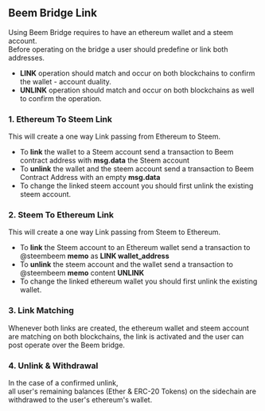 ## Beem Bridge Link
Using Beem Bridge requires to have an ethereum wallet and a steem account.  
Before operating on the bridge a user should predefine or link both addresses.  
* **LINK** operation should match and occur on both blockchains to confirm the wallet - account duality.  
* **UNLINK** operation should match and occur on both blockchains as well to confirm the operation.  

### 1. Ethereum To Steem Link
This will create a one way Link passing from Ethereum to Steem.  
* To **link** the wallet to a Steem account send a transaction to Beem contract address with **msg.data** the Steem account
* To **unlink** the wallet and the steem account send a transaction to Beem Contract Address with an empty **msg.data**
* To change the linked steem account you should first unlink the existing steem account.

### 2. Steem To Ethereum Link
This will create a one way Link passing from Steem to Ethereum.  
* To **link** the Steem account to an Ethereum wallet send a transaction to @steembeem **memo** as **LINK wallet_address** 
* To **unlink** the steem account and the wallet send a transaction to @steembeem **memo** content **UNLINK**
* To change the linked ethereum wallet you should first unlink the existing wallet.

### 3. Link Matching
Whenever both links are created, the ethereum wallet and steem account are matching on both blockchains, 
the link is activated and the user can post operate over the Beem bridge.

### 4. Unlink & Withdrawal
In the case of a confirmed unlink,  
all user's remaining balances (Ether & ERC-20 Tokens) on the sidechain are withdrawed to the user's ethereum's wallet.
